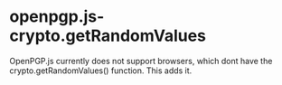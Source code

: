 openpgp.js-crypto.getRandomValues
=================================

OpenPGP.js currently does not support browsers, which dont have the crypto.getRandomValues() function. This adds it.
